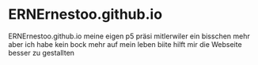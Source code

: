 # ERNErnestoo.github.io
ERNErnestoo.github.io
meine eigen p5 präsi
mitlerwiler ein bisschen mehr aber ich habe kein bock mehr auf mein leben 
biite hilft mir die Webseite  besser zu gestallten 